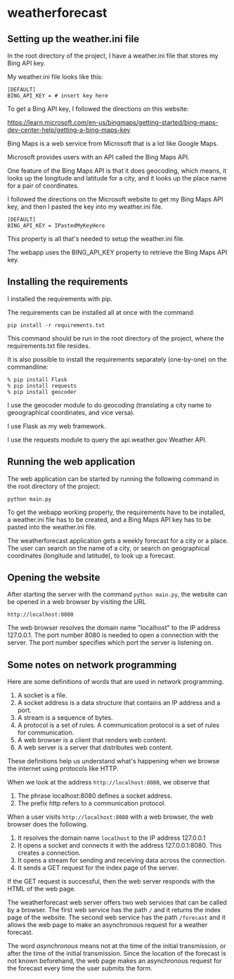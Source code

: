 # weatherforecast

## Setting up the weather.ini file

In the root directory of the project, I have a weather.ini file that stores my Bing API key.

My weather.ini file looks like this:

    [DEFAULT]
    BING_API_KEY = # insert key here

To get a Bing API key, I followed the directions on this website:

https://learn.microsoft.com/en-us/bingmaps/getting-started/bing-maps-dev-center-help/getting-a-bing-maps-key

Bing Maps is a web service from Microsoft that is a lot like Google Maps.

Microsoft provides users with an API called the Bing Maps API.

One feature of the Bing Maps API is that it does geocoding, which means, it looks up the longitude and latitude for a city, and it looks up the place name for a pair of coordinates.

I followed the directions on the Microsoft website to get my Bing Maps API key, and then I pasted the key into my weather.ini file.

    [DEFAULT]
    BING_API_KEY = IPastedMyKeyHere

This property is all that's needed to setup the weather.ini file.

The webapp uses the BING_API_KEY property to retrieve the Bing Maps API key.

## Installing the requirements

I installed the requirements with pip.

The requirements can be installed all at once with the command:

    pip install -r requirements.txt

This command should be run in the root directory of the project, where the requirements.txt file resides.

It is also possible to install the requirements separately (one-by-one) on the commandline:

    % pip install Flask
    % pip install requests
    % pip install geocoder

I use the geocoder module to do geocoding (translating a city name to geoographical coordinates, and vice versa).

I use Flask as my web framework.

I use the requests module to query the api.weather.gov Weather API.

## Running the web application

The web application can be started by running the following command in the root directory of the project:

    python main.py

To get the webapp working properly, the requirements have to be installed, a weather.ini file has to be created, and a Bing Maps API key has to be pasted into the weather.ini file.

The weatherforecast application gets a weekly forecast for a city or a place. The user can search on the name of a city, or search on geographical coordinates (longitude and latitude), to look up a forecast.

## Opening the website

After starting the server with the command `python main.py`, the website can be opened in a web browser by visiting the URL

    http://localhost:8080

The web browser resolves the domain name "localhost" to the IP address 127.0.0.1. The port number 8080 is needed to open a connection with the server. The port number specifies which port the server is listening on.

## Some notes on network programming

Here are some definitions of words that are used in network programming.

1. A socket is a file.
2. A socket address is a data structure that contains an IP address and a port.
3. A stream is a sequence of bytes.
4. A protocol is a set of rules. A communication protocol is a set of rules for communication.
5. A web browser is a client that renders web content.
6. A web server is a server that distributes web content.

These definitions help us understand what's happening when we browse the internet using protocols like HTTP.

When we look at the address `http://localhost:8080`, we observe that

1. The phrase localhost:8080 defines a socket address.
2. The prefix http refers to a communication protocol.

When a user visits `http://localhost:8080` with a web browser, the web browser does the following.

1. It resolves the domain name `localhost` to the IP address 127.0.0.1
2. It opens a socket and connects it with the address 127.0.0.1:8080. This creates a connection.
3. It opens a stream for sending and receiving data across the connection.
4. It sends a GET request for the index page of the server.

If the GET request is successful, then the web server responds with the HTML of the web page.

The weatherforecast web server offers two web services that can be called by a browser. The first web service has the path `/` and it returns the index page of the website. The second web service has the path `/forecast` and it allows the web page to make an asynchronous request for a weather forecast.

The word *asynchronous* means not at the time of the initial transmission, or after the time of the initial transmission. Since the location of the forecast is not known beforehand, the web page makes an asynchronous request for the forecast every time the user submits the form.